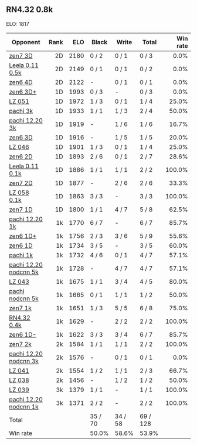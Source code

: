 ## RN4.32 0.8k ##

ELO: 1817

Opponent | Rank | ELO | Black | Write | Total | Win rate
---------|-----:|----:|-------|-------|-------|-------:
[zen7 3D](zen7%203D.md) | 2D | 2180 | 0 / 2 | 0 / 1 | 0 / 3 | 0.0%
[Leela 0.11 0.5k](Leela%200.11%200.5k.md) | 2D | 2149 | 0 / 1 | 0 / 1 | 0 / 2 | 0.0%
[zen6 4D](zen6%204D.md) | 2D | 2122 | - | 0 / 1 | 0 / 1 | 0.0%
[zen6 3D+](zen6%203D+.md) | 1D | 1993 | 0 / 3 | - | 0 / 3 | 0.0%
[LZ 051](LZ%20051.md) | 1D | 1972 | 1 / 3 | 0 / 1 | 1 / 4 | 25.0%
[pachi 3k](pachi%203k.md) | 1D | 1933 | 1 / 1 | 1 / 3 | 2 / 4 | 50.0%
[pachi 12.20 3k](pachi%2012.20%203k.md) | 1D | 1919 | - | 1 / 6 | 1 / 6 | 16.7%
[zen6 3D](zen6%203D.md) | 1D | 1916 | - | 1 / 5 | 1 / 5 | 20.0%
[LZ 046](LZ%20046.md) | 1D | 1901 | 1 / 3 | 0 / 1 | 1 / 4 | 25.0%
[zen6 2D](zen6%202D.md) | 1D | 1893 | 2 / 6 | 0 / 1 | 2 / 7 | 28.6%
[Leela 0.11 0.1k](Leela%200.11%200.1k.md) | 1D | 1886 | 1 / 1 | 1 / 1 | 2 / 2 | 100.0%
[zen7 2D](zen7%202D.md) | 1D | 1877 | - | 2 / 6 | 2 / 6 | 33.3%
[LZ 058 0.1k](LZ%20058%200.1k.md) | 1D | 1863 | 3 / 3 | - | 3 / 3 | 100.0%
[zen7 1D](zen7%201D.md) | 1D | 1800 | 1 / 1 | 4 / 7 | 5 / 8 | 62.5%
[pachi 12.20 1k](pachi%2012.20%201k.md) | 1k | 1770 | 6 / 7 | - | 6 / 7 | 85.7%
[zen6 1D+](zen6%201D+.md) | 1k | 1756 | 2 / 3 | 3 / 6 | 5 / 9 | 55.6%
[zen6 1D](zen6%201D.md) | 1k | 1734 | 3 / 5 | - | 3 / 5 | 60.0%
[pachi 1k](pachi%201k.md) | 1k | 1732 | 4 / 6 | 0 / 1 | 4 / 7 | 57.1%
[pachi 12.20 nodcnn 5k](pachi%2012.20%20nodcnn%205k.md) | 1k | 1728 | - | 4 / 7 | 4 / 7 | 57.1%
[LZ 043](LZ%20043.md) | 1k | 1675 | 1 / 1 | 3 / 4 | 4 / 5 | 80.0%
[pachi nodcnn 5k](pachi%20nodcnn%205k.md) | 1k | 1665 | 0 / 1 | 1 / 1 | 1 / 2 | 50.0%
[zen7 1k](zen7%201k.md) | 1k | 1651 | 1 / 3 | 5 / 5 | 6 / 8 | 75.0%
[RN4.32 0.4k](RN4.32%200.4k.md) | 1k | 1629 | - | 2 / 2 | 2 / 2 | 100.0%
[zen6 1D-](zen6%201D-.md) | 1k | 1622 | 3 / 3 | 3 / 4 | 6 / 7 | 85.7%
[zen7 2k](zen7%202k.md) | 2k | 1584 | 1 / 1 | 1 / 1 | 2 / 2 | 100.0%
[pachi 12.20 nodcnn 3k](pachi%2012.20%20nodcnn%203k.md) | 2k | 1576 | - | 0 / 1 | 0 / 1 | 0.0%
[LZ 041](LZ%20041.md) | 2k | 1554 | 1 / 2 | 1 / 1 | 2 / 3 | 66.7%
[LZ 038](LZ%20038.md) | 2k | 1456 | - | 1 / 2 | 1 / 2 | 50.0%
[LZ 039](LZ%20039.md) | 3k | 1379 | 1 / 1 | - | 1 / 1 | 100.0%
[pachi 12.20 nodcnn 1k](pachi%2012.20%20nodcnn%201k.md) | 3k | 1371 | 2 / 2 | - | 2 / 2 | 100.0%
Total | | | 35 / 70 | 34 / 58 | 69 / 128 | 
Win rate| | | 50.0% | 58.6% | 53.9% | 

